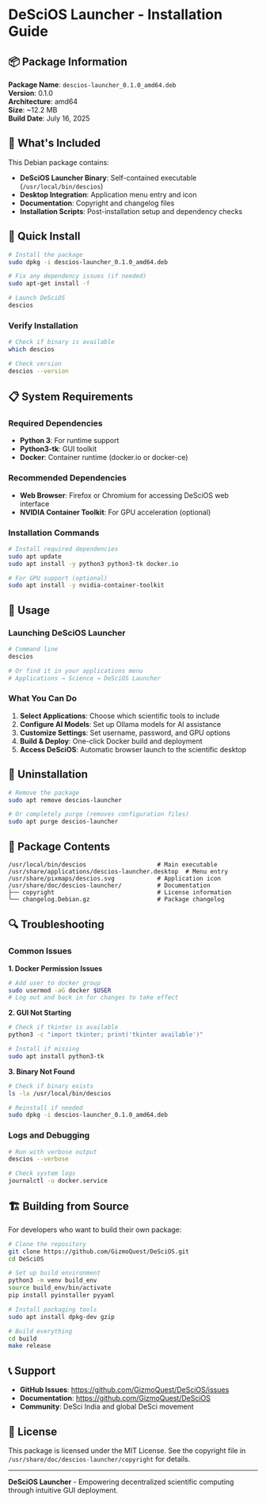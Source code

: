 # DeSciOS Launcher - Installation Guide

## 📦 Package Information

**Package Name**: `descios-launcher_0.1.0_amd64.deb`  
**Version**: 0.1.0  
**Architecture**: amd64  
**Size**: ~12.2 MB  
**Build Date**: July 16, 2025

## 🎯 What's Included

This Debian package contains:

- **DeSciOS Launcher Binary**: Self-contained executable (`/usr/local/bin/descios`)
- **Desktop Integration**: Application menu entry and icon
- **Documentation**: Copyright and changelog files
- **Installation Scripts**: Post-installation setup and dependency checks

## 🚀 Quick Install

```bash
# Install the package
sudo dpkg -i descios-launcher_0.1.0_amd64.deb

# Fix any dependency issues (if needed)
sudo apt-get install -f

# Launch DeSciOS
descios
```

### Verify Installation
```bash
# Check if binary is available
which descios

# Check version
descios --version
```

## 📋 System Requirements

### Required Dependencies
- **Python 3**: For runtime support
- **Python3-tk**: GUI toolkit
- **Docker**: Container runtime (docker.io or docker-ce)

### Recommended Dependencies
- **Web Browser**: Firefox or Chromium for accessing DeSciOS web interface
- **NVIDIA Container Toolkit**: For GPU acceleration (optional)

### Installation Commands
```bash
# Install required dependencies
sudo apt update
sudo apt install -y python3 python3-tk docker.io

# For GPU support (optional)
sudo apt install -y nvidia-container-toolkit
```

## 🔧 Usage

### Launching DeSciOS Launcher
```bash
# Command line
descios

# Or find it in your applications menu
# Applications → Science → DeSciOS Launcher
```

### What You Can Do
1. **Select Applications**: Choose which scientific tools to include
2. **Configure AI Models**: Set up Ollama models for AI assistance
3. **Customize Settings**: Set username, password, and GPU options
4. **Build & Deploy**: One-click Docker build and deployment
5. **Access DeSciOS**: Automatic browser launch to the scientific desktop

## 🧹 Uninstallation

```bash
# Remove the package
sudo apt remove descios-launcher

# Or completely purge (removes configuration files)
sudo apt purge descios-launcher
```

## 📁 Package Contents

```
/usr/local/bin/descios                    # Main executable
/usr/share/applications/descios-launcher.desktop  # Menu entry
/usr/share/pixmaps/descios.svg            # Application icon
/usr/share/doc/descios-launcher/          # Documentation
├── copyright                             # License information
└── changelog.Debian.gz                   # Package changelog
```

## 🔍 Troubleshooting

### Common Issues

**1. Docker Permission Issues**
```bash
# Add user to docker group
sudo usermod -aG docker $USER
# Log out and back in for changes to take effect
```

**2. GUI Not Starting**
```bash
# Check if tkinter is available
python3 -c "import tkinter; print('tkinter available')"

# Install if missing
sudo apt install python3-tk
```

**3. Binary Not Found**
```bash
# Check if binary exists
ls -la /usr/local/bin/descios

# Reinstall if needed
sudo dpkg -i descios-launcher_0.1.0_amd64.deb
```

### Logs and Debugging
```bash
# Run with verbose output
descios --verbose

# Check system logs
journalctl -u docker.service
```

## 🏗️ Building from Source

For developers who want to build their own package:

```bash
# Clone the repository
git clone https://github.com/GizmoQuest/DeSciOS.git
cd DeSciOS

# Set up build environment
python3 -m venv build_env
source build_env/bin/activate
pip install pyinstaller pyyaml

# Install packaging tools
sudo apt install dpkg-dev gzip

# Build everything
cd build
make release
```

## 📞 Support

- **GitHub Issues**: https://github.com/GizmoQuest/DeSciOS/issues
- **Documentation**: https://github.com/GizmoQuest/DeSciOS
- **Community**: DeSci India and global DeSci movement

## 📄 License

This package is licensed under the MIT License. See the copyright file in `/usr/share/doc/descios-launcher/copyright` for details.

---

**DeSciOS Launcher** - Empowering decentralized scientific computing through intuitive GUI deployment. 
